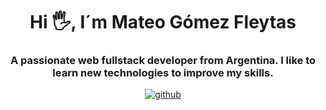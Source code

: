 <div id="header" align="center">
    <h1 align="center">Hi 🖐️, I´m Mateo Gómez Fleytas</h1>
    <h3 align="center">A passionate web fullstack developer from Argentina. I like to learn new technologies to improve my skills.</h3>
</div>
<div id="badges" align="center">
    <a href="https://github.com/mateoargf" target="_blank">
        <img src="https://img.shields.io/github/followers/mateoargf?logo=github&style=for-the-badge" alt="github">
    </a>
</div>